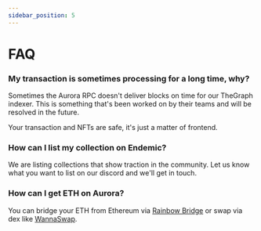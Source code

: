 ```yaml
---
sidebar_position: 5
---
```

# FAQ

### My transaction is sometimes processing for a long time, why?
Sometimes the Aurora RPC doesn't deliver blocks on time for our TheGraph indexer. This is something that's been
worked on by their teams and will be resolved in the future.

Your transaction and NFTs are safe, it's just a matter of frontend.

### How can I list my collection on Endemic?
We are listing collections that show traction in the community. Let us know what you want to list on our discord and we'll get in touch.

### How can I get ETH on Aurora?
You can bridge your ETH from Ethereum via [Rainbow Bridge](https://rainbowbridge.app/transfer) or swap via dex like [WannaSwap](https://wannaswap.finance/home).